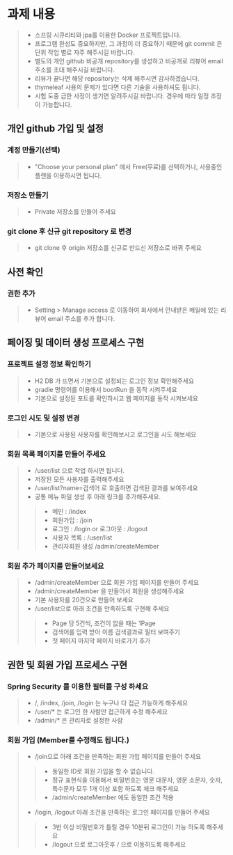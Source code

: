 # 과제 내용

>- 스프링 시큐리티와 jpa를 이용한 Docker 프로젝트입니다.
>- 프로그램 완성도 중요하지만, 그 과정이 더 중요하기 때문에 git commit 은 단위 작업 별로 자주 해주시길 바랍니다.
>- 별도의 개인 github 비공개 repository를 생성하고 비공개로 리뷰어 email 주소를 초대 해주시길 바랍니다.
>- 리뷰가 끝나면 해당 repository는 삭제 해주시면 감사하겠습니다.
>- thymeleaf 사용의 문제가 있다면 다른 기술을 사용하셔도 됩니다.
>- 시험 도중 급한 사정이 생기면 알려주시길 바랍니다. 경우에 따라 일정 조정이 가능합니다.

## 개인 github 가입 및 설정
### 계정 만들기(선택)
>- "Choose your personal plan" 에서 Free(무료)를 선택하거나, 사용중인 플랜을 이용하시면 됩니다.

### 저장소 만들기
>- Private 저장소를 만들어 주세요

### git clone 후 신규 git repository 로 변경
>- git clone 후 origin 저장소를 신규로 만드신 저장소로 바꿔 주세요


## 사전 확인 



### 권한 추가
>- Setting > Manage access 로 이동하여 회사에서 안내받은 메일에 있는 리뷰어 email 주소를 추가 합니다.

## 페이징 및 데이터 생성 프로세스 구현

### 프로젝트 설정 정보 확인하기
>- H2 DB 가 뜨면서 기본으로 설정되는 로그인 정보 확인해주세요
>- gradle 명령어를 이용해서 bootRun 을 동작 시켜주세요
>- 기본으로 설정된 포트를 확인하시고 웹 페이지를 동작 시켜보세요

### 로그인 시도 및 설정 변경
>- 기본으로 사용된 사용자를 확인해보시고 로그인을 시도 해보세요

### 회원 목록 페이지를 만들어 주세요
>- /user/list 으로 작업 하시면 됩니다.
>- 저장된 모든 사용자를 출력해주세요
>- /user/list?name=검색어  로 호출하면 검색된 결과를 보여주세요
>- 공통 메뉴 파일 생성 후 아래 링크를 추가해주세요.
>>- 메인 : /index
>>- 회원가입 : /join
>>- 로그인 : /login or 로그아웃 : /logout
>>- 사용자 목록 : /user/list
>>- 관리자회원 생성 /admin/createMember

### 회원 추가 페이지를 만들어보세요
>- /admin/createMember 으로 회원 가입 페이지를 만들어 주세요
>- /admin/createMember 을 만들어서 회원을 생성해주세요
>- 기본 사용자를 20건으로 만들어 보세요
>- /user/list으로 아래 조건을 만족하도록 구현해 주세요
>>- Page 당 5건씩, 조건이 없을 때는 1Page
>>- 검색어를 입력 받아 이름 검색결과로 필터 보여주기
>>- 첫 페이지 마지막 페이지 바로가기 추가

## 권한 및 회원 가입 프로세스 구현

### Spring Security 를 이용한 필터를 구성 하세요
>- /, /index, /join, /login 는 누구나 다 접근 가능하게 해주세요
>- /user/* 는 로그인 한 사람만 접근하게 수정 해주세요
>- /admin/* 은 관리자로 설정한 사람

### 회원 가입 (Member를 수정해도 됩니다.)
>- /join으로 아래 조건을 만족하는 회원 가입 페이지를 만들어 주세요
>>- 동일한 ID로 회원 가입을 할 수 없습니다.
>>- 정규 표현식을 이용해서 비밀번호는 영문 대문자, 영문 소문자, 숫자, 특수문자 모두 1개 이상 포함 하도록 체크 해주세요
>>- /admin/createMember 에도 동일한 조건 적용
>- /login, /logout 아래 조건을 만족하는 로그인 페이지를 만들어 주세요
>>- 3번 이상 비밀번호가 틀릴 경우 10분뒤 로그인이 가능 하도록 해주세요
>>- /logout 으로 로그아웃후 / 으로 이동하도록 해주세요 
